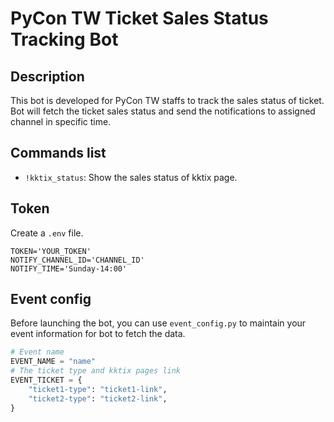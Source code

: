 # PyCon TW Ticket Sales Status Tracking Bot

## Description
This bot is developed for PyCon TW staffs to track the sales status of ticket. Bot will fetch the ticket sales status and send the notifications to assigned channel in specific time.
## Commands list

- `!kktix_status`: Show the sales status of kktix page.

## Token
Create a `.env` file.

```
TOKEN='YOUR_TOKEN'
NOTIFY_CHANNEL_ID='CHANNEL_ID'
NOTIFY_TIME='Sunday-14:00'
```

## Event config
Before launching the bot, you can use `event_config.py` to maintain your event information for bot to fetch the data.
```python
# Event name
EVENT_NAME = "name"
# The ticket type and kktix pages link
EVENT_TICKET = {
    "ticket1-type": "ticket1-link",
    "ticket2-type": "ticket2-link",
}
```
